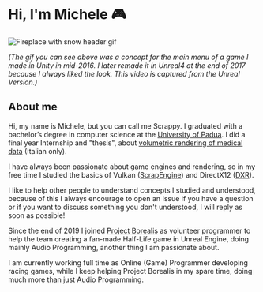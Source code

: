 # Hi, I'm Michele 🎮

![Fireplace with snow header gif](https://github.com/ScrappyCocco/ScrappyCocco/blob/master/fireplace.gif?raw=true)

*(The gif you can see above was a concept for the main menu of a game I made in Unity in mid-2016. I later remade it in Unreal4 at the end of 2017 because I always liked the look. This video is captured from the Unreal Version.)*

## About me

Hi, my name is Michele, but you can call me Scrappy.
I graduated with a bachelor’s degree in computer science at the [University of Padua](https://www.unipd.it/en/). I did a final year Internship and "thesis", about [volumetric rendering of medical data](https://github.com/ScrappyCocco/StageETesi) (Italian only).

I have always been passionate about game engines and rendering, so in my free time I studied the basics of Vulkan ([ScrapEngine](https://github.com/ScrappyCocco/ScrapEngine)) and DirectX12 ([DXR](https://github.com/ScrappyCocco/DirectX-DXR-Tutorials)).

I like to help other people to understand concepts I studied and understood, because of this I always encourage to open an Issue if you have a question or if you want to discuss something you don't understood, I will reply as soon as possible!

Since the end of 2019 I joined [Project Borealis](https://www.projectborealis.com/) as volunteer programmer to help the team creating a fan-made Half-Life game in Unreal Engine, doing mainly Audio Programming, another thing I am passionate about.

I am currently working full time as Online (Game) Programmer developing racing games, while I keep helping Project Borealis in my spare time, doing much more than just Audio Programming.
